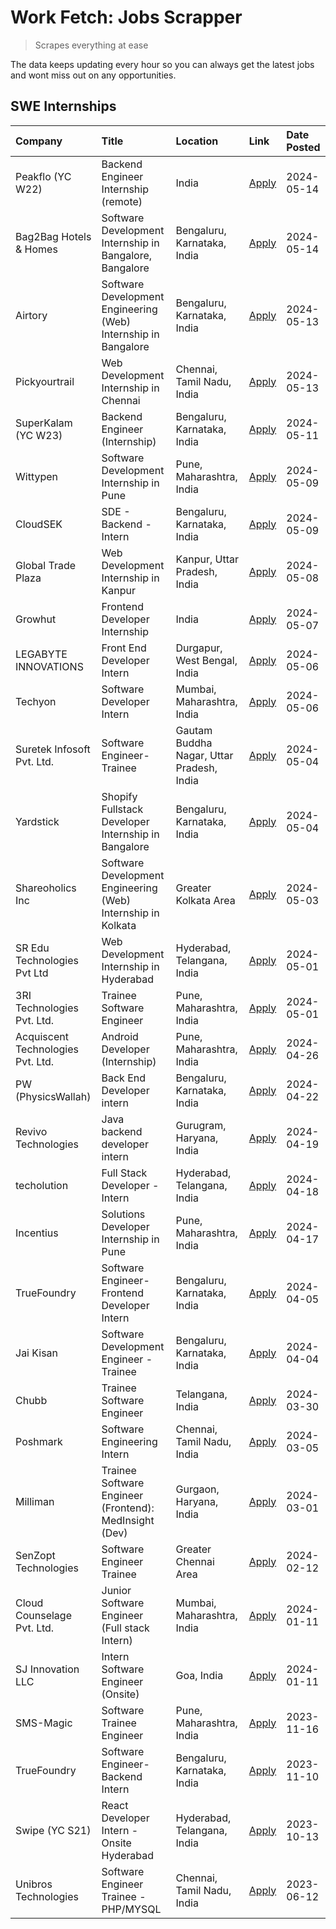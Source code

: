 # Work Fetch: Jobs Scrapper
> Scrapes everything at ease

The data keeps updating every hour so you can always get the latest jobs and wont miss out on any opportunities.

## SWE Internships
<!--START_SECTION:workfetch-->
| Company                           | Title                                                          | Location                                  | Link                                                                                                                                                                                                                                                                             | Date Posted   |
|:----------------------------------|:---------------------------------------------------------------|:------------------------------------------|:---------------------------------------------------------------------------------------------------------------------------------------------------------------------------------------------------------------------------------------------------------------------------------|:--------------|
| Peakflo (YC W22)                  | Backend Engineer Internship (remote)                           | India                                     | [Apply](https://in.linkedin.com/jobs/view/backend-engineer-internship-remote-at-peakflo-yc-w22-3925243704?position=19&pageNum=0&refId=Cu6b2c50VNrfvqgEO21yZA%3D%3D&trackingId=NbV%2BqUhf530paj1KTdUCXw%3D%3D&trk=public_jobs_jserp-result_search-card)                           | 2024-05-14    |
| Bag2Bag Hotels & Homes            | Software Development Internship in Bangalore, Bangalore        | Bengaluru, Karnataka, India               | [Apply](https://in.linkedin.com/jobs/view/software-development-internship-in-bangalore-bangalore-at-bag2bag-hotels-homes-3925888541?position=48&pageNum=0&refId=Cu6b2c50VNrfvqgEO21yZA%3D%3D&trackingId=GU9sa%2FJCxaiWgSG8UPQSww%3D%3D&trk=public_jobs_jserp-result_search-card) | 2024-05-14    |
| Airtory                           | Software Development Engineering (Web) Internship in Bangalore | Bengaluru, Karnataka, India               | [Apply](https://in.linkedin.com/jobs/view/software-development-engineering-web-internship-in-bangalore-at-airtory-3925101275?position=3&pageNum=0&refId=Cu6b2c50VNrfvqgEO21yZA%3D%3D&trackingId=7xGmi4LA8u4CIzJL1SR35A%3D%3D&trk=public_jobs_jserp-result_search-card)           | 2024-05-13    |
| Pickyourtrail                     | Web Development Internship in Chennai                          | Chennai, Tamil Nadu, India                | [Apply](https://in.linkedin.com/jobs/view/web-development-internship-in-chennai-at-pickyourtrail-3924894949?position=23&pageNum=0&refId=Cu6b2c50VNrfvqgEO21yZA%3D%3D&trackingId=5jVFvC7Ww8aKG1amFkKpGQ%3D%3D&trk=public_jobs_jserp-result_search-card)                           | 2024-05-13    |
| SuperKalam (YC W23)               | Backend Engineer (Internship)                                  | Bengaluru, Karnataka, India               | [Apply](https://in.linkedin.com/jobs/view/backend-engineer-internship-at-superkalam-yc-w23-3922671591?position=36&pageNum=0&refId=Cu6b2c50VNrfvqgEO21yZA%3D%3D&trackingId=sdCifcx8ughnjpLItjPDxw%3D%3D&trk=public_jobs_jserp-result_search-card)                                 | 2024-05-11    |
| Wittypen                          | Software Development Internship in Pune                        | Pune, Maharashtra, India                  | [Apply](https://in.linkedin.com/jobs/view/software-development-internship-in-pune-at-wittypen-3922230401?position=2&pageNum=0&refId=Cu6b2c50VNrfvqgEO21yZA%3D%3D&trackingId=2oT3UM64wUCFBBdt2Prqgg%3D%3D&trk=public_jobs_jserp-result_search-card)                               | 2024-05-09    |
| CloudSEK                          | SDE - Backend - Intern                                         | Bengaluru, Karnataka, India               | [Apply](https://in.linkedin.com/jobs/view/sde-backend-intern-at-cloudsek-3920377259?position=28&pageNum=0&refId=Cu6b2c50VNrfvqgEO21yZA%3D%3D&trackingId=N0SOzhBGWJtELl%2B2EBHu7Q%3D%3D&trk=public_jobs_jserp-result_search-card)                                                 | 2024-05-09    |
| Global Trade Plaza                | Web Development Internship in Kanpur                           | Kanpur, Uttar Pradesh, India              | [Apply](https://in.linkedin.com/jobs/view/web-development-internship-in-kanpur-at-global-trade-plaza-3921430242?position=25&pageNum=0&refId=Cu6b2c50VNrfvqgEO21yZA%3D%3D&trackingId=7o9dt6bh2jCyjwWMpU1PJA%3D%3D&trk=public_jobs_jserp-result_search-card)                       | 2024-05-08    |
| Growhut                           | Frontend Developer Internship                                  | India                                     | [Apply](https://in.linkedin.com/jobs/view/frontend-developer-internship-at-growhut-3916739895?position=32&pageNum=0&refId=Cu6b2c50VNrfvqgEO21yZA%3D%3D&trackingId=a5ue08hVKnNDO4Y5su16gQ%3D%3D&trk=public_jobs_jserp-result_search-card)                                         | 2024-05-07    |
| LEGABYTE INNOVATIONS              | Front End  Developer Intern                                    | Durgapur, West Bengal, India              | [Apply](https://in.linkedin.com/jobs/view/front-end-developer-intern-at-legabyte-innovations-3918718185?position=38&pageNum=0&refId=Cu6b2c50VNrfvqgEO21yZA%3D%3D&trackingId=xJnVz0CLt%2Fw0Ojb6z502qA%3D%3D&trk=public_jobs_jserp-result_search-card)                             | 2024-05-06    |
| Techyon                           | Software Developer Intern                                      | Mumbai, Maharashtra, India                | [Apply](https://in.linkedin.com/jobs/view/software-developer-intern-at-techyon-3917863085?position=58&pageNum=0&refId=Cu6b2c50VNrfvqgEO21yZA%3D%3D&trackingId=AksR42%2B6V56j9fjKmWDWhg%3D%3D&trk=public_jobs_jserp-result_search-card)                                           | 2024-05-06    |
| Suretek Infosoft Pvt. Ltd.        | Software Engineer-Trainee                                      | Gautam Buddha Nagar, Uttar Pradesh, India | [Apply](https://in.linkedin.com/jobs/view/software-engineer-trainee-at-suretek-infosoft-pvt-ltd-3916999948?position=34&pageNum=0&refId=Cu6b2c50VNrfvqgEO21yZA%3D%3D&trackingId=aOlVRxwxcIsMMB7YVGgwQA%3D%3D&trk=public_jobs_jserp-result_search-card)                            | 2024-05-04    |
| Yardstick                         | Shopify Fullstack Developer Internship in Bangalore            | Bengaluru, Karnataka, India               | [Apply](https://in.linkedin.com/jobs/view/shopify-fullstack-developer-internship-in-bangalore-at-yardstick-3917652092?position=39&pageNum=0&refId=Cu6b2c50VNrfvqgEO21yZA%3D%3D&trackingId=gTfMKXVJGVNkDBcoZZxkDQ%3D%3D&trk=public_jobs_jserp-result_search-card)                 | 2024-05-04    |
| Shareoholics Inc                  | Software Development Engineering (Web) Internship in Kolkata   | Greater Kolkata Area                      | [Apply](https://in.linkedin.com/jobs/view/software-development-engineering-web-internship-in-kolkata-at-shareoholics-inc-3917065308?position=5&pageNum=0&refId=Cu6b2c50VNrfvqgEO21yZA%3D%3D&trackingId=vqIleMO9dCjdaMwbcaCq0Q%3D%3D&trk=public_jobs_jserp-result_search-card)    | 2024-05-03    |
| SR Edu Technologies Pvt Ltd       | Web Development Internship in Hyderabad                        | Hyderabad, Telangana, India               | [Apply](https://in.linkedin.com/jobs/view/web-development-internship-in-hyderabad-at-sr-edu-technologies-pvt-ltd-3915582854?position=37&pageNum=0&refId=Cu6b2c50VNrfvqgEO21yZA%3D%3D&trackingId=gWL6gjnEx2fJ8bmXVg0kwA%3D%3D&trk=public_jobs_jserp-result_search-card)           | 2024-05-01    |
| 3RI Technologies Pvt. Ltd.        | Trainee Software Engineer                                      | Pune, Maharashtra, India                  | [Apply](https://in.linkedin.com/jobs/view/trainee-software-engineer-at-3ri-technologies-pvt-ltd-3912869178?position=45&pageNum=0&refId=Cu6b2c50VNrfvqgEO21yZA%3D%3D&trackingId=Al8gdANu8moSwDfxarpvxg%3D%3D&trk=public_jobs_jserp-result_search-card)                            | 2024-05-01    |
| Acquiscent Technologies Pvt. Ltd. | Android Developer (Internship)                                 | Pune, Maharashtra, India                  | [Apply](https://in.linkedin.com/jobs/view/android-developer-internship-at-acquiscent-technologies-pvt-ltd-3909395375?position=50&pageNum=0&refId=Cu6b2c50VNrfvqgEO21yZA%3D%3D&trackingId=L5Ch5cbzyl1AUyyUI3CAiQ%3D%3D&trk=public_jobs_jserp-result_search-card)                  | 2024-04-26    |
| PW (PhysicsWallah)                | Back End Developer intern                                      | Bengaluru, Karnataka, India               | [Apply](https://in.linkedin.com/jobs/view/back-end-developer-intern-at-pw-physicswallah-3907293630?position=22&pageNum=0&refId=Cu6b2c50VNrfvqgEO21yZA%3D%3D&trackingId=0RYKxr74FpostIbvYoDwZw%3D%3D&trk=public_jobs_jserp-result_search-card)                                    | 2024-04-22    |
| Revivo Technologies               | Java backend developer intern                                  | Gurugram, Haryana, India                  | [Apply](https://in.linkedin.com/jobs/view/java-backend-developer-intern-at-revivo-technologies-3906034446?position=47&pageNum=0&refId=Cu6b2c50VNrfvqgEO21yZA%3D%3D&trackingId=ohAZwKXJOzQcCLUTjhy5nA%3D%3D&trk=public_jobs_jserp-result_search-card)                             | 2024-04-19    |
| techolution                       | Full Stack Developer - Intern                                  | Hyderabad, Telangana, India               | [Apply](https://in.linkedin.com/jobs/view/full-stack-developer-intern-at-techolution-3904814977?position=46&pageNum=0&refId=Cu6b2c50VNrfvqgEO21yZA%3D%3D&trackingId=WWciOihoE76ua4%2B%2F6FjaAg%3D%3D&trk=public_jobs_jserp-result_search-card)                                   | 2024-04-18    |
| Incentius                         | Solutions Developer Internship in Pune                         | Pune, Maharashtra, India                  | [Apply](https://in.linkedin.com/jobs/view/solutions-developer-internship-in-pune-at-incentius-3904329499?position=27&pageNum=0&refId=Cu6b2c50VNrfvqgEO21yZA%3D%3D&trackingId=P3TQCeVWG1HDja%2FK21b%2F0w%3D%3D&trk=public_jobs_jserp-result_search-card)                          | 2024-04-17    |
| TrueFoundry                       | Software Engineer- Frontend Developer Intern                   | Bengaluru, Karnataka, India               | [Apply](https://in.linkedin.com/jobs/view/software-engineer-frontend-developer-intern-at-truefoundry-3887320206?position=26&pageNum=0&refId=Cu6b2c50VNrfvqgEO21yZA%3D%3D&trackingId=Lqxr%2FhnGeTKUMVe3rkQ32A%3D%3D&trk=public_jobs_jserp-result_search-card)                     | 2024-04-05    |
| Jai Kisan                         | Software Development Engineer - Trainee                        | Bengaluru, Karnataka, India               | [Apply](https://in.linkedin.com/jobs/view/software-development-engineer-trainee-at-jai-kisan-3913911193?position=29&pageNum=0&refId=Cu6b2c50VNrfvqgEO21yZA%3D%3D&trackingId=JtGeNymhn0htJRmFRMrn4A%3D%3D&trk=public_jobs_jserp-result_search-card)                               | 2024-04-04    |
| Chubb                             | Trainee Software Engineer                                      | Telangana, India                          | [Apply](https://in.linkedin.com/jobs/view/trainee-software-engineer-at-chubb-3909641440?position=30&pageNum=0&refId=Cu6b2c50VNrfvqgEO21yZA%3D%3D&trackingId=UOcrrL1aB%2FDbMJYc58EFHQ%3D%3D&trk=public_jobs_jserp-result_search-card)                                             | 2024-03-30    |
| Poshmark                          | Software Engineering Intern                                    | Chennai, Tamil Nadu, India                | [Apply](https://in.linkedin.com/jobs/view/software-engineering-intern-at-poshmark-3846946793?position=54&pageNum=0&refId=Cu6b2c50VNrfvqgEO21yZA%3D%3D&trackingId=nUyI63cc9kNsAJpn5dABDw%3D%3D&trk=public_jobs_jserp-result_search-card)                                          | 2024-03-05    |
| Milliman                          | Trainee Software Engineer (Frontend): MedInsight (Dev)         | Gurgaon, Haryana, India                   | [Apply](https://in.linkedin.com/jobs/view/trainee-software-engineer-frontend-medinsight-dev-at-milliman-3792874280?position=21&pageNum=0&refId=Cu6b2c50VNrfvqgEO21yZA%3D%3D&trackingId=HOTbmSF0bEmmRup7Asal2w%3D%3D&trk=public_jobs_jserp-result_search-card)                    | 2024-03-01    |
| SenZopt Technologies              | Software Engineer Trainee                                      | Greater Chennai Area                      | [Apply](https://in.linkedin.com/jobs/view/software-engineer-trainee-at-senzopt-technologies-3827688781?position=43&pageNum=0&refId=Cu6b2c50VNrfvqgEO21yZA%3D%3D&trackingId=qzFPMkUxzlrxu6pKSbnaKA%3D%3D&trk=public_jobs_jserp-result_search-card)                                | 2024-02-12    |
| Cloud Counselage Pvt. Ltd.        | Junior Software Engineer (Full stack Intern)                   | Mumbai, Maharashtra, India                | [Apply](https://in.linkedin.com/jobs/view/junior-software-engineer-full-stack-intern-at-cloud-counselage-pvt-ltd-3803132814?position=40&pageNum=0&refId=Cu6b2c50VNrfvqgEO21yZA%3D%3D&trackingId=DFdKuEoXii4J2ZwKQOsFJQ%3D%3D&trk=public_jobs_jserp-result_search-card)           | 2024-01-11    |
| SJ Innovation LLC                 | Intern Software Engineer (Onsite)                              | Goa, India                                | [Apply](https://in.linkedin.com/jobs/view/intern-software-engineer-onsite-at-sj-innovation-llc-3799959011?position=60&pageNum=0&refId=Cu6b2c50VNrfvqgEO21yZA%3D%3D&trackingId=8s8Ryxb2atEOhjxgz%2B8wGQ%3D%3D&trk=public_jobs_jserp-result_search-card)                           | 2024-01-11    |
| SMS-Magic                         | Software Trainee Engineer                                      | Pune, Maharashtra, India                  | [Apply](https://in.linkedin.com/jobs/view/software-trainee-engineer-at-sms-magic-3761409781?position=41&pageNum=0&refId=Cu6b2c50VNrfvqgEO21yZA%3D%3D&trackingId=cuX7EJSTZEUoC4SXf%2Bruzg%3D%3D&trk=public_jobs_jserp-result_search-card)                                         | 2023-11-16    |
| TrueFoundry                       | Software Engineer-Backend Intern                               | Bengaluru, Karnataka, India               | [Apply](https://in.linkedin.com/jobs/view/software-engineer-backend-intern-at-truefoundry-3779508170?position=42&pageNum=0&refId=Cu6b2c50VNrfvqgEO21yZA%3D%3D&trackingId=QDcMZ72B5383Pa3tlK3yWw%3D%3D&trk=public_jobs_jserp-result_search-card)                                  | 2023-11-10    |
| Swipe (YC S21)                    | React Developer Intern - Onsite Hyderabad                      | Hyderabad, Telangana, India               | [Apply](https://in.linkedin.com/jobs/view/react-developer-intern-onsite-hyderabad-at-swipe-yc-s21-3737600089?position=53&pageNum=0&refId=Cu6b2c50VNrfvqgEO21yZA%3D%3D&trackingId=ZhldXFD%2BbuKYpxc%2FPmQFlA%3D%3D&trk=public_jobs_jserp-result_search-card)                      | 2023-10-13    |
| Unibros Technologies              | Software Engineer Trainee - PHP/MYSQL                          | Chennai, Tamil Nadu, India                | [Apply](https://in.linkedin.com/jobs/view/software-engineer-trainee-php-mysql-at-unibros-technologies-3656599241?position=49&pageNum=0&refId=Cu6b2c50VNrfvqgEO21yZA%3D%3D&trackingId=MaENSqxznn9PlEYUExy%2FxQ%3D%3D&trk=public_jobs_jserp-result_search-card)                    | 2023-06-12    |
<!--END_SECTION:workfetch-->
